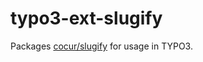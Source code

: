# typo3-ext-slugify
Packages [cocur/slugify](https://packagist.org/packages/cocur/slugify) for usage in TYPO3.
